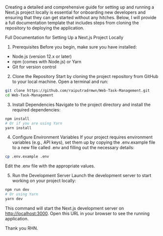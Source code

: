 Creating a detailed and comprehensive guide for setting up and running a Next.js project locally is essential for onboarding new developers and ensuring that they can get started without any hitches. Below, I will provide a full documentation template that includes steps from cloning the repository to deploying the application.

Full Documentation for Setting Up a Next.js Project Locally
1. Prerequisites
Before you begin, make sure you have installed:
- Node.js (version 12.x or later)
- npm (comes with Node.js) or Yarn
- Git for version control

2. Clone the Repository
Start by cloning the project repository from GitHub to your local machine. Open a terminal and run:

```bash
git clone https://github.com/raiputradrmwn/Web-Task-Management.git
cd Web-Task-Management
```

3. Install Dependencies
Navigate to the project directory and install the required dependencies:

```bash
npm install
# Or if you are using Yarn
yarn install
```
4. Configure Environment Variables
If your project requires environment variables (e.g., API keys), set them up by copying the .env.example file to a new file called .env and filling out the necessary details:

```bash
cp .env.example .env
```

Edit the .env file with the appropriate values.

5. Run the Development Server
Launch the development server to start working on your project locally:

```bash
npm run dev
# Or using Yarn
yarn dev
```

This command will start the Next.js development server on [http://localhost:3000](http://localhost:3000). Open this URL in your browser to see the running application.


Thank you
RHN.
